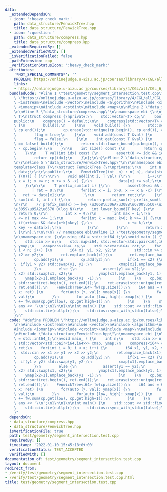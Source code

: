```yaml
---
data:
  _extendedDependsOn:
  - icon: ':heavy_check_mark:'
    path: data_structure/FenwickTree.hpp
    title: data_structure/FenwickTree.hpp
  - icon: ':question:'
    path: data_structure/compress.hpp
    title: data_structure/compress.hpp
  _extendedRequiredBy: []
  _extendedVerifiedWith: []
  _isVerificationFailed: false
  _pathExtension: cpp
  _verificationStatusIcon: ':heavy_check_mark:'
  attributes:
    '*NOT_SPECIAL_COMMENTS*': ''
    PROBLEM: https://onlinejudge.u-aizu.ac.jp/courses/library/4/CGL/all/CGL_6_A
    links:
    - https://onlinejudge.u-aizu.ac.jp/courses/library/4/CGL/all/CGL_6_A
  bundledCode: "#line 1 \"test/geometry/segment_intersection.test.cpp\"\n#define PROBLEM\
    \ \"https://onlinejudge.u-aizu.ac.jp/courses/library/4/CGL/all/CGL_6_A\"\n\n#include\
    \ <iostream>\n#include <vector>\n#include <algorithm>\n#include <cassert>\n#include\
    \ <iomanip>\n#include <cstdint>\n#include <map>\n\n#line 2 \"data_structure/compress.hpp\"\
    \n\n#line 5 \"data_structure/compress.hpp\"\n\nnamespace ebi {\n\ntemplate<class\
    \ T>\nstruct compress {\nprivate:\n    std::vector<T> cp;\n    bool flag = false;\n\
    public:\n    compress() = default;\n\n    compress(std::vector<T> cp) : cp(cp)\
    \ {\n        build();\n    }\n\n    void build() {\n        std::sort(cp.begin(),\
    \ cp.end());\n        cp.erase(std::unique(cp.begin(), cp.end()), cp.end());\n\
    \        flag = true;\n    }\n\n    void add(const T &val) {\n        cp.emplace_back(val);\n\
    \        flag = false;\n    }\n\n    int get(const T &val) {\n        if(flag\
    \ == false) build();\n        return std::lower_bound(cp.begin(), cp.end(), val)\
    \ - cp.begin();\n    }\n\n    int size() const {\n        return cp.size();\n\
    \    }\n\n    T val(int idx) const {\n        assert(0 <= idx && idx < (int)cp.size());\n\
    \        return cp[idx];\n    }\n};\n\n}\n#line 2 \"data_structure/FenwickTree.hpp\"\
    \n\r\n#line 5 \"data_structure/FenwickTree.hpp\"\n\r\nnamespace ebi {\r\n\r\n\
    template<class T>\r\nstruct FenwickTree {\r\nprivate:\r\n    int n;\r\n    std::vector<T>\
    \ data;\r\n\r\npublic:\r\n    FenwickTree(int _n) : n(_n), data(std::vector<T>(_n+1,\
    \ T(0))) { }\r\n\r\n    void add(int i, T val) {\r\n        i++;\r\n        for(int\
    \ x = i; x <= n; x += x & -x) {\r\n            data[x] += val;\r\n        }\r\n\
    \    }\r\n\r\n    T prefix_sum(int i) {\r\n        assert(0<=i && i<=n);\r\n \
    \       T ret = 0;\r\n        for(int x = i; x>0; x -= x & -x) {\r\n         \
    \   ret += data[x];\r\n        }\r\n        return ret;\r\n    }\r\n\r\n    T\
    \ sum(int l, int r) {\r\n        return prefix_sum(r)-prefix_sum(l);\r\n    }\r\
    \n\r\n    // prefix_sum(x) >= key \u3068\u306A\u308B\u6700\u5C0F\u306Ex\u3092\u8FD4\
    \u3059\u95A2\u6570 O(log N)\r\n    int lower_bound(T key) {\r\n        if(key<=0)\
    \ return 0;\r\n        int x = 0;\r\n        int max = 1;\r\n        while((max<<1)\
    \ <= n) max <<= 1;\r\n        for(int k = max; k>0; k >>= 1) {\r\n           \
    \ if(x+k<=n && data[x+k]<key) {\r\n                x += k;\r\n               \
    \ key -= data[x];\r\n            }\r\n        }\r\n        return x+1;\r\n   \
    \ }\r\n};\r\n\r\n} // namespace ebi\n#line 13 \"test/geometry/segment_intersection.test.cpp\"\
    \n\nnamespace ebi {\n\nusing i64 = std::int64_t;\n\nvoid main_() {\n    int n;\n\
    \    std::cin >> n;\n    std::map<i64, std::vector<std::pair<i64,i64>>> xmap,\
    \ ymap;\n    compress<i64> cp;\n    std::vector<i64> ret;\n    for(int i = 0;\
    \ i < n; i++) {\n        i64 x1, y1, x2, y2;\n        std::cin >> x1 >> y1 >>\
    \ x2 >> y2;\n        ret.emplace_back(x1);\n        ret.emplace_back(x2+1);\n\
    \        cp.add(y1);\n        cp.add(y2);\n        if(x1 == x2) {\n          \
    \  if(y1 > y2) std::swap(y1, y2);\n            xmap[x1].emplace_back(y1, y2);\n\
    \        }\n        else {\n            assert(y1 == y2);\n            if(x1 >\
    \ x2) std::swap(x1, x2);\n            ymap[x1].emplace_back(y1, 1);\n        \
    \    ymap[x2+1].emplace_back(y1, -1);\n        }\n    }\n    cp.build();\n   \
    \ std::sort(ret.begin(), ret.end());\n    ret.erase(std::unique(ret.begin(), ret.end()),\
    \ ret.end());\n    FenwickTree<i64> fw(cp.size());\n    i64 ans = 0;\n    for(auto\
    \ x: ret) {\n        for(auto [y, val]: ymap[x]) {\n            fw.add(cp.get(y),\
    \ val);\n        }\n        for(auto [low, high]: xmap[x]) {\n            ans\
    \ += fw.sum(cp.get(low), cp.get(high+1));\n        }\n    }\n    std::cout <<\
    \ ans << '\\n';\n}\n\n}\n\nint main() {\n    std::cout << std::fixed << std::setprecision(15);\n\
    \    std::cin.tie(nullptr);\n    std::ios::sync_with_stdio(false);\n    ebi::main_();\n\
    }\n"
  code: "#define PROBLEM \"https://onlinejudge.u-aizu.ac.jp/courses/library/4/CGL/all/CGL_6_A\"\
    \n\n#include <iostream>\n#include <vector>\n#include <algorithm>\n#include <cassert>\n\
    #include <iomanip>\n#include <cstdint>\n#include <map>\n\n#include \"data_structure/compress.hpp\"\
    \n#include \"data_structure/FenwickTree.hpp\"\n\nnamespace ebi {\n\nusing i64\
    \ = std::int64_t;\n\nvoid main_() {\n    int n;\n    std::cin >> n;\n    std::map<i64,\
    \ std::vector<std::pair<i64,i64>>> xmap, ymap;\n    compress<i64> cp;\n    std::vector<i64>\
    \ ret;\n    for(int i = 0; i < n; i++) {\n        i64 x1, y1, x2, y2;\n      \
    \  std::cin >> x1 >> y1 >> x2 >> y2;\n        ret.emplace_back(x1);\n        ret.emplace_back(x2+1);\n\
    \        cp.add(y1);\n        cp.add(y2);\n        if(x1 == x2) {\n          \
    \  if(y1 > y2) std::swap(y1, y2);\n            xmap[x1].emplace_back(y1, y2);\n\
    \        }\n        else {\n            assert(y1 == y2);\n            if(x1 >\
    \ x2) std::swap(x1, x2);\n            ymap[x1].emplace_back(y1, 1);\n        \
    \    ymap[x2+1].emplace_back(y1, -1);\n        }\n    }\n    cp.build();\n   \
    \ std::sort(ret.begin(), ret.end());\n    ret.erase(std::unique(ret.begin(), ret.end()),\
    \ ret.end());\n    FenwickTree<i64> fw(cp.size());\n    i64 ans = 0;\n    for(auto\
    \ x: ret) {\n        for(auto [y, val]: ymap[x]) {\n            fw.add(cp.get(y),\
    \ val);\n        }\n        for(auto [low, high]: xmap[x]) {\n            ans\
    \ += fw.sum(cp.get(low), cp.get(high+1));\n        }\n    }\n    std::cout <<\
    \ ans << '\\n';\n}\n\n}\n\nint main() {\n    std::cout << std::fixed << std::setprecision(15);\n\
    \    std::cin.tie(nullptr);\n    std::ios::sync_with_stdio(false);\n    ebi::main_();\n\
    }"
  dependsOn:
  - data_structure/compress.hpp
  - data_structure/FenwickTree.hpp
  isVerificationFile: true
  path: test/geometry/segment_intersection.test.cpp
  requiredBy: []
  timestamp: '2022-01-10 15:45:18+09:00'
  verificationStatus: TEST_ACCEPTED
  verifiedWith: []
documentation_of: test/geometry/segment_intersection.test.cpp
layout: document
redirect_from:
- /verify/test/geometry/segment_intersection.test.cpp
- /verify/test/geometry/segment_intersection.test.cpp.html
title: test/geometry/segment_intersection.test.cpp
---
```

